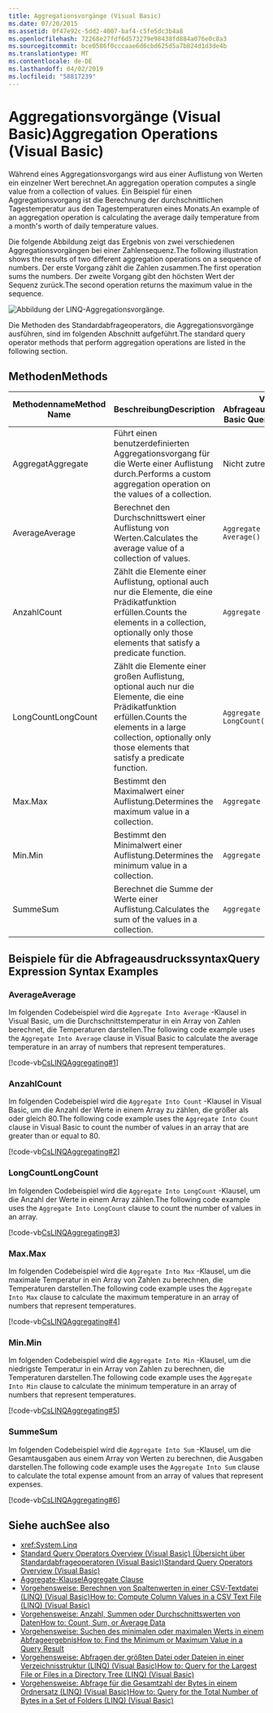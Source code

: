 ```yaml
---
title: Aggregationsvorgänge (Visual Basic)
ms.date: 07/20/2015
ms.assetid: 0f47e92c-5dd2-4007-baf4-c5fe5dc3b4a8
ms.openlocfilehash: 72268e27fdf6d573279e98438fd884a076e0c8a3
ms.sourcegitcommit: bce0586f0cccaae6d6cbd625d5a7b824d1d3de4b
ms.translationtype: MT
ms.contentlocale: de-DE
ms.lasthandoff: 04/02/2019
ms.locfileid: "58817239"
---
```

# <a name="aggregation-operations-visual-basic"></a><span data-ttu-id="f0f4c-102">Aggregationsvorgänge (Visual Basic)</span><span class="sxs-lookup"><span data-stu-id="f0f4c-102">Aggregation Operations (Visual Basic)</span></span>
<span data-ttu-id="f0f4c-103">Während eines Aggregationsvorgangs wird aus einer Auflistung von Werten ein einzelner Wert berechnet.</span><span class="sxs-lookup"><span data-stu-id="f0f4c-103">An aggregation operation computes a single value from a collection of values.</span></span> <span data-ttu-id="f0f4c-104">Ein Beispiel für einen Aggregationsvorgang ist die Berechnung der durchschnittlichen Tagestemperatur aus den Tagestemperaturen eines Monats.</span><span class="sxs-lookup"><span data-stu-id="f0f4c-104">An example of an aggregation operation is calculating the average daily temperature from a month's worth of daily temperature values.</span></span>  
  
 <span data-ttu-id="f0f4c-105">Die folgende Abbildung zeigt das Ergebnis von zwei verschiedenen Aggregationsvorgängen bei einer Zahlensequenz.</span><span class="sxs-lookup"><span data-stu-id="f0f4c-105">The following illustration shows the results of two different aggregation operations on a sequence of numbers.</span></span> <span data-ttu-id="f0f4c-106">Der erste Vorgang zählt die Zahlen zusammen.</span><span class="sxs-lookup"><span data-stu-id="f0f4c-106">The first operation sums the numbers.</span></span> <span data-ttu-id="f0f4c-107">Der zweite Vorgang gibt den höchsten Wert der Sequenz zurück.</span><span class="sxs-lookup"><span data-stu-id="f0f4c-107">The second operation returns the maximum value in the sequence.</span></span>  
  
 ![Abbildung der LINQ-Aggregationsvorgänge.](./media/aggregation-operations/linq-aggregation-operations.png)  
  
 <span data-ttu-id="f0f4c-109">Die Methoden des Standardabfrageoperators, die Aggregationsvorgänge ausführen, sind im folgenden Abschnitt aufgeführt.</span><span class="sxs-lookup"><span data-stu-id="f0f4c-109">The standard query operator methods that perform aggregation operations are listed in the following section.</span></span>  
  
## <a name="methods"></a><span data-ttu-id="f0f4c-110">Methoden</span><span class="sxs-lookup"><span data-stu-id="f0f4c-110">Methods</span></span>  
  
|<span data-ttu-id="f0f4c-111">Methodenname</span><span class="sxs-lookup"><span data-stu-id="f0f4c-111">Method Name</span></span>|<span data-ttu-id="f0f4c-112">Beschreibung</span><span class="sxs-lookup"><span data-stu-id="f0f4c-112">Description</span></span>|<span data-ttu-id="f0f4c-113">Visual Basic-Abfrageausdruckssyntax</span><span class="sxs-lookup"><span data-stu-id="f0f4c-113">Visual Basic Query Expression Syntax</span></span>|<span data-ttu-id="f0f4c-114">Weitere Informationen</span><span class="sxs-lookup"><span data-stu-id="f0f4c-114">More Information</span></span>|  
|-----------------|-----------------|------------------------------------------|----------------------|  
|<span data-ttu-id="f0f4c-115">Aggregat</span><span class="sxs-lookup"><span data-stu-id="f0f4c-115">Aggregate</span></span>|<span data-ttu-id="f0f4c-116">Führt einen benutzerdefinierten Aggregationsvorgang für die Werte einer Auflistung durch.</span><span class="sxs-lookup"><span data-stu-id="f0f4c-116">Performs a custom aggregation operation on the values of a collection.</span></span>|<span data-ttu-id="f0f4c-117">Nicht zutreffend.</span><span class="sxs-lookup"><span data-stu-id="f0f4c-117">Not applicable.</span></span>|<xref:System.Linq.Enumerable.Aggregate%2A?displayProperty=nameWithType><br /><br /> <xref:System.Linq.Queryable.Aggregate%2A?displayProperty=nameWithType>|  
|<span data-ttu-id="f0f4c-118">Average</span><span class="sxs-lookup"><span data-stu-id="f0f4c-118">Average</span></span>|<span data-ttu-id="f0f4c-119">Berechnet den Durchschnittswert einer Auflistung von Werten.</span><span class="sxs-lookup"><span data-stu-id="f0f4c-119">Calculates the average value of a collection of values.</span></span>|`Aggregate … In … Into Average()`|<xref:System.Linq.Enumerable.Average%2A?displayProperty=nameWithType><br /><br /> <xref:System.Linq.Queryable.Average%2A?displayProperty=nameWithType>|  
|<span data-ttu-id="f0f4c-120">Anzahl</span><span class="sxs-lookup"><span data-stu-id="f0f4c-120">Count</span></span>|<span data-ttu-id="f0f4c-121">Zählt die Elemente einer Auflistung, optional auch nur die Elemente, die eine Prädikatfunktion erfüllen.</span><span class="sxs-lookup"><span data-stu-id="f0f4c-121">Counts the elements in a collection, optionally only those elements that satisfy a predicate function.</span></span>|`Aggregate … In … Into Count()`|<xref:System.Linq.Enumerable.Count%2A?displayProperty=nameWithType><br /><br /> <xref:System.Linq.Queryable.Count%2A?displayProperty=nameWithType>|  
|<span data-ttu-id="f0f4c-122">LongCount</span><span class="sxs-lookup"><span data-stu-id="f0f4c-122">LongCount</span></span>|<span data-ttu-id="f0f4c-123">Zählt die Elemente einer großen Auflistung, optional auch nur die Elemente, die eine Prädikatfunktion erfüllen.</span><span class="sxs-lookup"><span data-stu-id="f0f4c-123">Counts the elements in a large collection, optionally only those elements that satisfy a predicate function.</span></span>|`Aggregate … In … Into LongCount()`|<xref:System.Linq.Enumerable.LongCount%2A?displayProperty=nameWithType><br /><br /> <xref:System.Linq.Queryable.LongCount%2A?displayProperty=nameWithType>|  
|<span data-ttu-id="f0f4c-124">Max.</span><span class="sxs-lookup"><span data-stu-id="f0f4c-124">Max</span></span>|<span data-ttu-id="f0f4c-125">Bestimmt den Maximalwert einer Auflistung.</span><span class="sxs-lookup"><span data-stu-id="f0f4c-125">Determines the maximum value in a collection.</span></span>|`Aggregate … In … Into Max()`|<xref:System.Linq.Enumerable.Max%2A?displayProperty=nameWithType><br /><br /> <xref:System.Linq.Queryable.Max%2A?displayProperty=nameWithType>|  
|<span data-ttu-id="f0f4c-126">Min.</span><span class="sxs-lookup"><span data-stu-id="f0f4c-126">Min</span></span>|<span data-ttu-id="f0f4c-127">Bestimmt den Minimalwert einer Auflistung.</span><span class="sxs-lookup"><span data-stu-id="f0f4c-127">Determines the minimum value in a collection.</span></span>|`Aggregate … In … Into Min()`|<xref:System.Linq.Enumerable.Min%2A?displayProperty=nameWithType><br /><br /> <xref:System.Linq.Queryable.Min%2A?displayProperty=nameWithType>|  
|<span data-ttu-id="f0f4c-128">Summe</span><span class="sxs-lookup"><span data-stu-id="f0f4c-128">Sum</span></span>|<span data-ttu-id="f0f4c-129">Berechnet die Summe der Werte einer Auflistung.</span><span class="sxs-lookup"><span data-stu-id="f0f4c-129">Calculates the sum of the values in a collection.</span></span>|`Aggregate … In … Into Sum()`|<xref:System.Linq.Enumerable.Sum%2A?displayProperty=nameWithType><br /><br /> <xref:System.Linq.Queryable.Sum%2A?displayProperty=nameWithType>|  
  
## <a name="query-expression-syntax-examples"></a><span data-ttu-id="f0f4c-130">Beispiele für die Abfrageausdruckssyntax</span><span class="sxs-lookup"><span data-stu-id="f0f4c-130">Query Expression Syntax Examples</span></span>  
  
### <a name="average"></a><span data-ttu-id="f0f4c-131">Average</span><span class="sxs-lookup"><span data-stu-id="f0f4c-131">Average</span></span>  
 <span data-ttu-id="f0f4c-132">Im folgenden Codebeispiel wird die `Aggregate Into Average` -Klausel in Visual Basic, um die Durchschnittstemperatur in ein Array von Zahlen berechnet, die Temperaturen darstellen.</span><span class="sxs-lookup"><span data-stu-id="f0f4c-132">The following code example uses the `Aggregate Into Average` clause in Visual Basic to calculate the average temperature in an array of numbers that represent temperatures.</span></span>  
  
 [!code-vb[CsLINQAggregating#1](~/samples/snippets/visualbasic/VS_Snippets_VBCSharp/CsLINQAggregating/VB/Aggregating.vb#1)]  
  
### <a name="count"></a><span data-ttu-id="f0f4c-133">Anzahl</span><span class="sxs-lookup"><span data-stu-id="f0f4c-133">Count</span></span>  
 <span data-ttu-id="f0f4c-134">Im folgenden Codebeispiel wird die `Aggregate Into Count` -Klausel in Visual Basic, um die Anzahl der Werte in einem Array zu zählen, die größer als oder gleich 80.</span><span class="sxs-lookup"><span data-stu-id="f0f4c-134">The following code example uses the `Aggregate Into Count` clause in Visual Basic to count the number of values in an array that are greater than or equal to 80.</span></span>  
  
 [!code-vb[CsLINQAggregating#2](~/samples/snippets/visualbasic/VS_Snippets_VBCSharp/CsLINQAggregating/VB/Aggregating.vb#2)]  
  
### <a name="longcount"></a><span data-ttu-id="f0f4c-135">LongCount</span><span class="sxs-lookup"><span data-stu-id="f0f4c-135">LongCount</span></span>  
 <span data-ttu-id="f0f4c-136">Im folgenden Codebeispiel wird die `Aggregate Into LongCount` -Klausel, um die Anzahl der Werte in einem Array zählen.</span><span class="sxs-lookup"><span data-stu-id="f0f4c-136">The following code example uses the `Aggregate Into LongCount` clause to count the number of values in an array.</span></span>  
  
 [!code-vb[CsLINQAggregating#3](~/samples/snippets/visualbasic/VS_Snippets_VBCSharp/CsLINQAggregating/VB/Aggregating.vb#3)]  
  
### <a name="max"></a><span data-ttu-id="f0f4c-137">Max.</span><span class="sxs-lookup"><span data-stu-id="f0f4c-137">Max</span></span>  
 <span data-ttu-id="f0f4c-138">Im folgenden Codebeispiel wird die `Aggregate Into Max` -Klausel, um die maximale Temperatur in ein Array von Zahlen zu berechnen, die Temperaturen darstellen.</span><span class="sxs-lookup"><span data-stu-id="f0f4c-138">The following code example uses the `Aggregate Into Max` clause  to calculate the maximum temperature in an array of numbers that represent temperatures.</span></span>  
  
 [!code-vb[CsLINQAggregating#4](~/samples/snippets/visualbasic/VS_Snippets_VBCSharp/CsLINQAggregating/VB/Aggregating.vb#4)]  
  
### <a name="min"></a><span data-ttu-id="f0f4c-139">Min.</span><span class="sxs-lookup"><span data-stu-id="f0f4c-139">Min</span></span>  
 <span data-ttu-id="f0f4c-140">Im folgenden Codebeispiel wird die `Aggregate Into Min` -Klausel, um die niedrigste Temperatur in ein Array von Zahlen zu berechnen, die Temperaturen darstellen.</span><span class="sxs-lookup"><span data-stu-id="f0f4c-140">The following code example uses the `Aggregate Into Min` clause  to calculate the minimum temperature in an array of numbers that represent temperatures.</span></span>  
  
 [!code-vb[CsLINQAggregating#5](~/samples/snippets/visualbasic/VS_Snippets_VBCSharp/CsLINQAggregating/VB/Aggregating.vb#5)]  
  
### <a name="sum"></a><span data-ttu-id="f0f4c-141">Summe</span><span class="sxs-lookup"><span data-stu-id="f0f4c-141">Sum</span></span>  
 <span data-ttu-id="f0f4c-142">Im folgenden Codebeispiel wird die `Aggregate Into Sum` -Klausel, um die Gesamtausgaben aus einem Array von Werten zu berechnen, die Ausgaben darstellen.</span><span class="sxs-lookup"><span data-stu-id="f0f4c-142">The following code example uses the `Aggregate Into Sum` clause  to calculate the total expense amount from an array of values that represent expenses.</span></span>  
  
 [!code-vb[CsLINQAggregating#6](~/samples/snippets/visualbasic/VS_Snippets_VBCSharp/CsLINQAggregating/VB/Aggregating.vb#6)]  
  
## <a name="see-also"></a><span data-ttu-id="f0f4c-143">Siehe auch</span><span class="sxs-lookup"><span data-stu-id="f0f4c-143">See also</span></span>

- <xref:System.Linq>
- [<span data-ttu-id="f0f4c-144">Standard Query Operators Overview (Visual Basic) (Übersicht über Standardabfrageoperatoren (Visual Basic))</span><span class="sxs-lookup"><span data-stu-id="f0f4c-144">Standard Query Operators Overview (Visual Basic)</span></span>](../../../../visual-basic/programming-guide/concepts/linq/standard-query-operators-overview.md)
- [<span data-ttu-id="f0f4c-145">Aggregate-Klausel</span><span class="sxs-lookup"><span data-stu-id="f0f4c-145">Aggregate Clause</span></span>](../../../../visual-basic/language-reference/queries/aggregate-clause.md)
- [<span data-ttu-id="f0f4c-146">Vorgehensweise: Berechnen von Spaltenwerten in einer CSV-Textdatei (LINQ) (Visual Basic)</span><span class="sxs-lookup"><span data-stu-id="f0f4c-146">How to: Compute Column Values in a CSV Text File (LINQ) (Visual Basic)</span></span>](../../../../visual-basic/programming-guide/concepts/linq/how-to-compute-column-values-in-a-csv-text-file-linq.md)
- [<span data-ttu-id="f0f4c-147">Vorgehensweise: Anzahl, Summen oder Durchschnittswerten von Daten</span><span class="sxs-lookup"><span data-stu-id="f0f4c-147">How to: Count, Sum, or Average Data</span></span>](../../../../visual-basic/programming-guide/language-features/linq/how-to-count-sum-or-average-data-by-using-linq.md)
- [<span data-ttu-id="f0f4c-148">Vorgehensweise: Suchen des minimalen oder maximalen Werts in einem Abfrageergebnis</span><span class="sxs-lookup"><span data-stu-id="f0f4c-148">How to: Find the Minimum or Maximum Value in a Query Result</span></span>](../../../../visual-basic/programming-guide/language-features/linq/how-to-find-the-minimum-or-maximum-value-in-a-query-result.md)
- [<span data-ttu-id="f0f4c-149">Vorgehensweise: Abfragen der größten Datei oder Dateien in einer Verzeichnisstruktur (LINQ) (Visual Basic)</span><span class="sxs-lookup"><span data-stu-id="f0f4c-149">How to: Query for the Largest File or Files in a Directory Tree (LINQ) (Visual Basic)</span></span>](../../../../visual-basic/programming-guide/concepts/linq/how-to-query-for-the-largest-file-or-files-in-a-directory-tree.md)
- [<span data-ttu-id="f0f4c-150">Vorgehensweise: Abfrage für die Gesamtzahl der Bytes in einem Ordnersatz (LINQ) (Visual Basic)</span><span class="sxs-lookup"><span data-stu-id="f0f4c-150">How to: Query for the Total Number of Bytes in a Set of Folders (LINQ) (Visual Basic)</span></span>](../../../../visual-basic/programming-guide/concepts/linq/how-to-query-for-the-total-number-of-bytes-in-a-set-of-folders.md)

